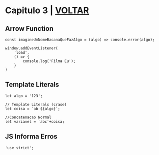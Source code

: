 # Capitulo 3 | [VOLTAR](../readme.md)

## Arrow Function
```
const imagineUmNomeBacanaQueFazAlgo = (algo) => console.error(algo); 

window.addEventListener(
    'load',
    () => {
        console.log('Filma Eu');   
    }
)
```

## Template Literals
```
let algo = '123';

// Template Literals (crase)
let coisa = `ab ${algo}`;

//Concatenacao Normal
let variavel = `abc'+coisa;
```
## JS Informa Erros
```
'use strict';
```
